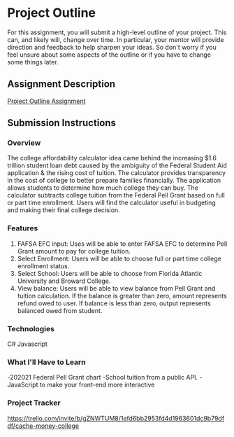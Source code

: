 # Project Outline
For this assignment, you will submit a high-level outline of your project. This can, and likely will, change over time. In particular, your mentor will provide direction and feedback to help sharpen your ideas. So don't worry if you feel unsure about some aspects of the outline or if you have to change some things later.

## Assignment Description
[Project Outline Assignment](https://education.launchcode.org/liftoff/modules/assignments/project-outline)

## Submission Instructions

### Overview
The college affordability calculator idea came behind the increasing $1.6 trillion student loan debt caused by the ambiguity of the Federal Student Aid application & the rising cost of tuition. 
The calculator provides transparency in the cost of college to better prepare families financially. The application allows students to determine how much college they can buy. The calculator subtracts college tuition from the Federal Pell Grant based on full or part time enrollment. Users will find the calculator useful in budgeting and making their final college decision. 

### Features
1. FAFSA EFC input: Uses will be able to enter FAFSA EFC to determine Pell Grant amount to pay for college tuition.
2. Select Enrollment: Users will be able to choose full or part time college enrollment status.
3. Select School: Users will be able to choose from Florida Atlantic University and Broward College.
3. View balance: Users will be able to view balance from Pell Grant and tuition calculation. 
	If the balance is greater than zero, amount represents refund owed to user. 
	If balance is less than zero, output represents balanced owed from student.
### Technologies
C#
Javascript

### What I'll Have to Learn
-202021 Federal Pell Grant chart
-School tuition from a public API.
-JavaScript to make your front-end more interactive
### Project Tracker
https://trello.com/invite/b/gZNWTUM8/1efd6bb2953fd4d1963601dc9b79dfdf/cache-money-college

